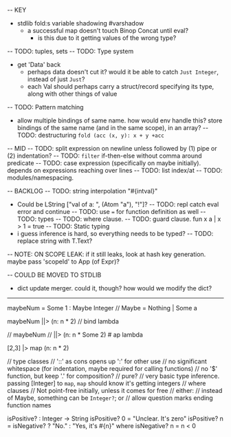-- KEY
* stdlib fold:s variable shadowing #varshadow
  * a successful map doesn't touch Binop Concat until eval?
    * is this due to it getting values of the wrong type?

-- TODO: tuples, sets
-- TODO: Type system
* get 'Data' back
  * perhaps data doesn't cut it? would it be able to catch `Just Integer`, instead of just `Just`?
  * each Val should perhaps carry a struct/record specifying its type, along with other things of value

-- TODO: Pattern matching
  * allow multiple bindings of same name. how would env handle this? store bindings of the same name (and in the same scope), in an array?
-- TODO: destructuring `fold (acc (x, y): x + y +acc`


-- MID
-- TODO: split expression on newline unless followed by (1) pipe or (2) indentation?
-- TODO: `filter` if-then-else without comma around predicate
-- TODO: case expression (specifically on maybe initially). depends on expressions reaching over lines
-- TODO: list index/at
-- TODO: modules/namespacing.

-- BACKLOG
-- TODO: string interpolation "#{intval}"
  * Could be LString ["val of a: ", (Atom "a"), "!"]?
-- TODO: repl catch eval error and continue
-- TODO: use `=` for function definition as well
-- TODO: types
-- TODO: where clause.
-- TODO: guard clause.
  fun x a
  | x > 1 = true
-- TODO: Static typing
  * i guess inference is hard, so everything needs to be typed?
-- TODO: replace string with T.Text?


-- NOTE: ON SCOPE LEAK: if it still leaks, look at hash key generation. maybe pass 'scopeId' to App (of Expr)?

-- COULD BE MOVED TO STDLIB
* dict update merger. could it, though? how would we modify the dict?

----

maybeNum = Some 1 :  Maybe Integer // Maybe = Nothing | Some a

maybeNum
||> (n: n * 2) // bind lambda

// maybeNum
// ||> (n: n * Some 2) # ap lambda

[2,3]
|> map (n: n * 2)

// type classes
// '::' as cons opens up ':' for other use
// no significant whitespace (for indentation, maybe required for calling functions)
// no '$' function, but keep '.' for composition?
// pure?
// very basic type inference. passing [Integer] to `map`, `map` should know it's getting integers
// where clauses
// Not point-free initially, unless it comes for free
// either:
  // instead of Maybe, something can be `Integer?`; or
  // allow question marks ending function names

isPositive? : Integer -> String
isPositive? 0 = "Unclear. It's zero"
isPositive? n = isNegative? ? "No." : "Yes, it's #{n}"
where isNegative? n = n < 0
